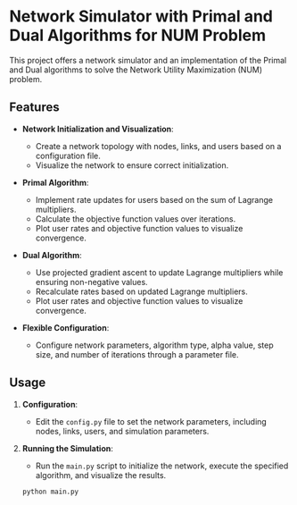 # Network Simulator with Primal and Dual Algorithms for NUM Problem

This project offers a network simulator and an implementation of the Primal and Dual algorithms to solve the Network Utility Maximization (NUM) problem.

## Features

- **Network Initialization and Visualization**: 
  - Create a network topology with nodes, links, and users based on a configuration file.
  - Visualize the network to ensure correct initialization.

- **Primal Algorithm**:
  - Implement rate updates for users based on the sum of Lagrange multipliers.
  - Calculate the objective function values over iterations.
  - Plot user rates and objective function values to visualize convergence.

- **Dual Algorithm**:
  - Use projected gradient ascent to update Lagrange multipliers while ensuring non-negative values.
  - Recalculate rates based on updated Lagrange multipliers.
  - Plot user rates and objective function values to visualize convergence.

- **Flexible Configuration**:
  - Configure network parameters, algorithm type, alpha value, step size, and number of iterations through a parameter file.

## Usage

1. **Configuration**:
   - Edit the `config.py` file to set the network parameters, including nodes, links, users, and simulation parameters.

2. **Running the Simulation**:
   - Run the `main.py` script to initialize the network, execute the specified algorithm, and visualize the results.
   ```bash
   python main.py
